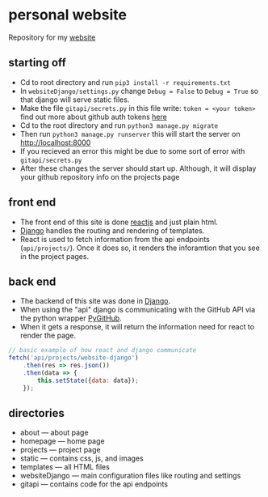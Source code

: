 # personal website

Repository for my [website](https://greerpage.com)

## starting off

- Cd to root directory and run `pip3 install -r requirements.txt`
- In `websiteDjango/settings.py` change `Debug = False` to `Debug = True` so that django will serve static files.
- Make the file `gitapi/secrets.py` in this file write: `token = <your token>` find out more about github auth tokens [here](https://github.com/settings/tokens)
- Cd to the root directory and run `python3 manage.py migrate` 
- Then run `python3 manage.py runserver` this will start the server on [http://localhost:8000](http://localhost:8000)
- If you recieved an error this might be due to some sort of error with `gitapi/secrets.py`
- After these changes the server should start up. Although, it will display your github repository info on the projects page
## front end
- The front end of this site is done [reactjs](https://reactjs.org) and just plain html.
- [Django](https://www.djangoproject.com/) handles the routing and rendering of templates.
- React is used to fetch information from the api endpoints (`api/projects/`). Once it does so, it renders the inforamtion that you see in the project pages.

## back end
- The backend of this site was done in [Django](https://www.djangoproject.com/).
- When using the "api" django is communicating with the GitHub API via the python wrapper [PyGitHub](https://github.com/PyGithub/PyGithub).
- When it gets a response, it will return the information need for react to render the page.
```javascript
// basic example of how react and django communicate
fetch('api/projects/website-django')
    .then(res => res.json())
    .then(data => {
        this.setState({data: data});
    });
```
## directories
- about — about page
- homepage — home page
- projects — project page
- static — contains css, js, and images
- templates — all HTML files
- websiteDjango — main configuration files like routing and settings
- gitapi — contains code for the api endpoints